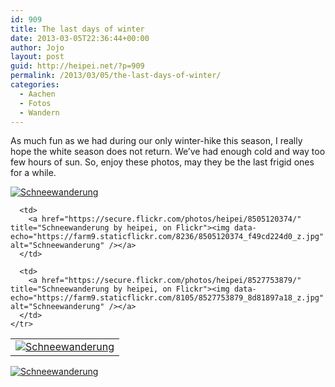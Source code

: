 ```yaml
---
id: 909
title: The last days of winter
date: 2013-03-05T22:36:44+00:00
author: Jojo
layout: post
guid: http://heipei.net/?p=909
permalink: /2013/03/05/the-last-days-of-winter/
categories:
  - Aachen
  - Fotos
  - Wandern
---
```

As much fun as we had during our only winter-hike this season, I really hope the white season does not return. We&#8217;ve had enough cold and way too few hours of sun. So, enjoy these photos, may they be the last frigid ones for a while.

<div class="center">
  <div>
    <a href="https://secure.flickr.com/photos/heipei/8504013669/" title="Schneewanderung by heipei, on Flickr"><img data-echo="https://farm9.staticflickr.com/8369/8504013669_9093ddb972_b.jpg" alt="Schneewanderung" /></a>
  </div>
  
  <table>
    <tr>
      <td>
        <a href="https://secure.flickr.com/photos/heipei/8528864782/" title="Schneewanderung by heipei, on Flickr"><img data-echo="https://farm9.staticflickr.com/8085/8528864782_8cea3874c1_z.jpg" alt="Schneewanderung" /></a>
      </td>
      
      <td>
        <a href="https://secure.flickr.com/photos/heipei/8505120374/" title="Schneewanderung by heipei, on Flickr"><img data-echo="https://farm9.staticflickr.com/8236/8505120374_f49cd224d0_z.jpg" alt="Schneewanderung" /></a>
      </td>
      
      <td>
        <a href="https://secure.flickr.com/photos/heipei/8527753879/" title="Schneewanderung by heipei, on Flickr"><img data-echo="https://farm9.staticflickr.com/8105/8527753879_8d81897a18_z.jpg" alt="Schneewanderung" /></a>
      </td>
    </tr>
  </table>
  
  <div>
    <a href="https://secure.flickr.com/photos/heipei/8505114718/" title="Schneewanderung by heipei, on Flickr"><img data-echo="https://farm9.staticflickr.com/8235/8505114718_0a95a179dd_b.jpg" alt="Schneewanderung" /></a>
  </div>
</div>
